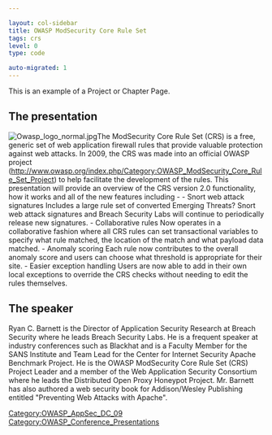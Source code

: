 ```yaml
---

layout: col-sidebar
title: OWASP ModSecurity Core Rule Set
tags: crs
level: 0
type: code

auto-migrated: 1
---
```


This is an example of a Project or Chapter Page.
## The presentation

![Owasp_logo_normal.jpg](Owasp_logo_normal.jpg
"Owasp_logo_normal.jpg")The ModSecurity Core Rule Set (CRS) is a free,
generic set of web application firewall rules that provide valuable
protection against web attacks. In 2009, the CRS was made into an
official OWASP project
(http://www.owasp.org/index.php/Category:OWASP_ModSecurity_Core_Rule_Set_Project)
to help facilitate the development of the rules. This presentation will
provide an overview of the CRS version 2.0 functionality, how it works
and all of the new features including - - Snort web attack signatures
Includes a large rule set of converted Emerging Threats? Snort web
attack signatures and Breach Security Labs will continue to periodically
release new signatures. - Collaborative rules Now operates in a
collaborative fashion where all CRS rules can set transactional
variables to specify what rule matched, the location of the match and
what payload data matched. - Anomaly scoring Each rule now contributes
to the overall anomaly score and users can choose what threshold is
appropriate for their site. - Easier exception handling Users are now
able to add in their own local exceptions to override the CRS checks
without needing to edit the rules themselves.

## The speaker

Ryan C. Barnett is the Director of Application Security Research at
Breach Security where he leads Breach Security Labs. He is a frequent
speaker at industry conferences such as Blackhat and is a Faculty Member
for the SANS Institute and Team Lead for the Center for Internet
Security Apache Benchmark Project. He is the OWASP ModSecurity Core Rule
Set (CRS) Project Leader and a member of the Web Application Security
Consortium where he leads the Distributed Open Proxy Honeypot Project.
Mr. Barnett has also authored a web security book for Addison/Wesley
Publishing entitled "Preventing Web Attacks with Apache".

[Category:OWASP_AppSec_DC_09](Category:OWASP_AppSec_DC_09 "wikilink")
[Category:OWASP_Conference_Presentations](Category:OWASP_Conference_Presentations "wikilink")
